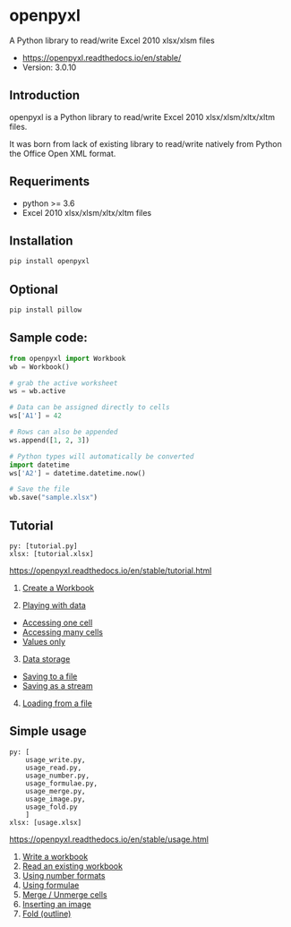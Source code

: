 # openpyxl

A Python library to read/write Excel 2010 xlsx/xlsm files

- https://openpyxl.readthedocs.io/en/stable/
- Version: 3.0.10

## Introduction

openpyxl is a Python library to read/write Excel 2010 xlsx/xlsm/xltx/xltm files.

It was born from lack of existing library to read/write natively from Python the Office Open XML format.

## Requeriments

- python >= 3.6
- Excel 2010 xlsx/xlsm/xltx/xltm files

## Installation

```bash
pip install openpyxl
```

## Optional

```bash
pip install pillow
```

## Sample code:

```py
from openpyxl import Workbook
wb = Workbook()

# grab the active worksheet
ws = wb.active

# Data can be assigned directly to cells
ws['A1'] = 42

# Rows can also be appended
ws.append([1, 2, 3])

# Python types will automatically be converted
import datetime
ws['A2'] = datetime.datetime.now()

# Save the file
wb.save("sample.xlsx")
```

## Tutorial

```
py: [tutorial.py]
xlsx: [tutorial.xlsx]
```

https://openpyxl.readthedocs.io/en/stable/tutorial.html

1. <a href="https://openpyxl.readthedocs.io/en/stable/tutorial.html#create-a-workbook">Create a Workbook</a>

2. <a href="https://openpyxl.readthedocs.io/en/stable/tutorial.html#playing-with-data">Playing with data</a>
- <a href="https://openpyxl.readthedocs.io/en/stable/tutorial.html#accessing-one-cell">Accessing one cell</a>
- <a href="https://openpyxl.readthedocs.io/en/stable/tutorial.html#accessing-many-cells">Accessing many cells</a>
- <a href="https://openpyxl.readthedocs.io/en/stable/tutorial.html#values-only">Values only</a>

3. <a href="https://openpyxl.readthedocs.io/en/stable/tutorial.html#data-storage">Data storage</a>
- <a href="https://openpyxl.readthedocs.io/en/stable/tutorial.html#saving-to-a-file">Saving to a file</a>
- <a href="https://openpyxl.readthedocs.io/en/stable/tutorial.html#saving-as-a-stream">Saving as a stream</a>

4. <a href="https://openpyxl.readthedocs.io/en/stable/tutorial.html#loading-from-a-file">Loading from a file</a>


## Simple usage

```
py: [
    usage_write.py,
    usage_read.py,
    usage_number.py,
    usage_formulae.py,
    usage_merge.py,
    usage_image.py,
    usage_fold.py
    ]
xlsx: [usage.xlsx]
```

https://openpyxl.readthedocs.io/en/stable/usage.html

1. <a href="https://openpyxl.readthedocs.io/en/stable/usage.html#write-a-workbook">Write a workbook</a>
2. <a href="https://openpyxl.readthedocs.io/en/stable/usage.html#read-an-existing-workbook">Read an existing workbook</a>
3. <a href="https://openpyxl.readthedocs.io/en/stable/usage.html#using-number-formats">Using number formats</a>
4. <a href="https://openpyxl.readthedocs.io/en/stable/usage.html#using-formulae">Using formulae</a>
5. <a href="https://openpyxl.readthedocs.io/en/stable/usage.html#merge-unmerge-cells">Merge / Unmerge cells</a>
6. <a href="https://openpyxl.readthedocs.io/en/stable/usage.html#inserting-an-image">Inserting an image</a>
7. <a href="https://openpyxl.readthedocs.io/en/stable/usage.html#fold-outline">Fold (outline)</a>